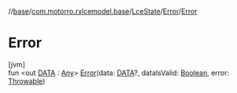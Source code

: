 //[base](../../../../index.md)/[com.motorro.rxlcemodel.base](../../index.md)/[LceState](../index.md)/[Error](index.md)/[Error](-error.md)

# Error

[jvm]\
fun &lt;out [DATA](index.md) : [Any](https://kotlinlang.org/api/latest/jvm/stdlib/kotlin/-any/index.html)&gt; [Error](-error.md)(data: [DATA](index.md)?, dataIsValid: [Boolean](https://kotlinlang.org/api/latest/jvm/stdlib/kotlin/-boolean/index.html), error: [Throwable](https://kotlinlang.org/api/latest/jvm/stdlib/kotlin/-throwable/index.html))
